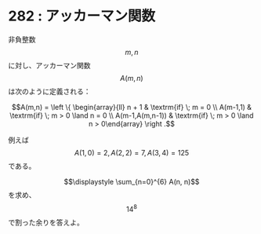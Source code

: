 # 282 : アッカーマン関数

非負整数$$m, n$$に対し、アッカーマン関数$$A(m, n)$$は次のように定義される：

$$A(m,n) = \left \{ \begin{array}{ll} n + 1 & \textrm{if} \; m = 0 \\ A(m-1,1) & \textrm{if} \; m > 0 \land n = 0 \\  A(m-1,A(m,n-1)) & \textrm{if} \; m > 0 \land n > 0\end{array} \right .$$

例えば$$A(1, 0) = 2, A(2, 2) = 7, A(3, 4) = 125$$である。

$$\displaystyle \sum_{n=0}^{6} A(n, n)$$を求め、$$14^{8}$$で割った余りを答えよ。
